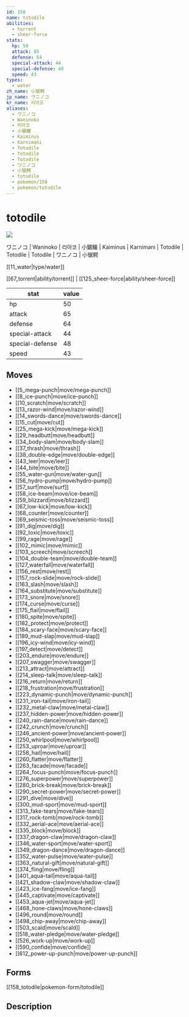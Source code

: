 ```yaml
---
id: 158
name: totodile
abilities:
  - torrent
  - sheer-force
stats:
  hp: 50
  attack: 65
  defense: 64
  special-attack: 44
  special-defense: 48
  speed: 43
types:
  - water
zh_name: 小锯鳄
jp_name: ワニノコ
kr_name: 리아코
aliases:
  - ワニノコ
  - Waninoko
  - 리아코
  - 小鋸鱷
  - Kaiminus
  - Karnimani
  - Totodile
  - Totodile
  - Totodile
  - ワニノコ
  - 小锯鳄
  - totodile
  - pokemon/158
  - pokemon/totodile
---
```

# totodile

![](https://raw.githubusercontent.com/PokeAPI/sprites/master/sprites/pokemon/158.png)

ワニノコ | Waninoko | 리아코 | 小鋸鱷 | Kaiminus | Karnimani | Totodile | Totodile | Totodile | ワニノコ | 小锯鳄

[[11_water|type/water]]

[[67_torrent|ability/torrent]] | [[125_sheer-force|ability/sheer-force]]

|stat|value|
|---|---|
|hp|50|
|attack|65|
|defense|64|
|special-attack|44|
|special-defense|48|
|speed|43|


## Moves

- [[5_mega-punch|move/mega-punch]]
- [[8_ice-punch|move/ice-punch]]
- [[10_scratch|move/scratch]]
- [[13_razor-wind|move/razor-wind]]
- [[14_swords-dance|move/swords-dance]]
- [[15_cut|move/cut]]
- [[25_mega-kick|move/mega-kick]]
- [[29_headbutt|move/headbutt]]
- [[34_body-slam|move/body-slam]]
- [[37_thrash|move/thrash]]
- [[38_double-edge|move/double-edge]]
- [[43_leer|move/leer]]
- [[44_bite|move/bite]]
- [[55_water-gun|move/water-gun]]
- [[56_hydro-pump|move/hydro-pump]]
- [[57_surf|move/surf]]
- [[58_ice-beam|move/ice-beam]]
- [[59_blizzard|move/blizzard]]
- [[67_low-kick|move/low-kick]]
- [[68_counter|move/counter]]
- [[69_seismic-toss|move/seismic-toss]]
- [[91_dig|move/dig]]
- [[92_toxic|move/toxic]]
- [[99_rage|move/rage]]
- [[102_mimic|move/mimic]]
- [[103_screech|move/screech]]
- [[104_double-team|move/double-team]]
- [[127_waterfall|move/waterfall]]
- [[156_rest|move/rest]]
- [[157_rock-slide|move/rock-slide]]
- [[163_slash|move/slash]]
- [[164_substitute|move/substitute]]
- [[173_snore|move/snore]]
- [[174_curse|move/curse]]
- [[175_flail|move/flail]]
- [[180_spite|move/spite]]
- [[182_protect|move/protect]]
- [[184_scary-face|move/scary-face]]
- [[189_mud-slap|move/mud-slap]]
- [[196_icy-wind|move/icy-wind]]
- [[197_detect|move/detect]]
- [[203_endure|move/endure]]
- [[207_swagger|move/swagger]]
- [[213_attract|move/attract]]
- [[214_sleep-talk|move/sleep-talk]]
- [[216_return|move/return]]
- [[218_frustration|move/frustration]]
- [[223_dynamic-punch|move/dynamic-punch]]
- [[231_iron-tail|move/iron-tail]]
- [[232_metal-claw|move/metal-claw]]
- [[237_hidden-power|move/hidden-power]]
- [[240_rain-dance|move/rain-dance]]
- [[242_crunch|move/crunch]]
- [[246_ancient-power|move/ancient-power]]
- [[250_whirlpool|move/whirlpool]]
- [[253_uproar|move/uproar]]
- [[258_hail|move/hail]]
- [[260_flatter|move/flatter]]
- [[263_facade|move/facade]]
- [[264_focus-punch|move/focus-punch]]
- [[276_superpower|move/superpower]]
- [[280_brick-break|move/brick-break]]
- [[290_secret-power|move/secret-power]]
- [[291_dive|move/dive]]
- [[300_mud-sport|move/mud-sport]]
- [[313_fake-tears|move/fake-tears]]
- [[317_rock-tomb|move/rock-tomb]]
- [[332_aerial-ace|move/aerial-ace]]
- [[335_block|move/block]]
- [[337_dragon-claw|move/dragon-claw]]
- [[346_water-sport|move/water-sport]]
- [[349_dragon-dance|move/dragon-dance]]
- [[352_water-pulse|move/water-pulse]]
- [[363_natural-gift|move/natural-gift]]
- [[374_fling|move/fling]]
- [[401_aqua-tail|move/aqua-tail]]
- [[421_shadow-claw|move/shadow-claw]]
- [[423_ice-fang|move/ice-fang]]
- [[445_captivate|move/captivate]]
- [[453_aqua-jet|move/aqua-jet]]
- [[468_hone-claws|move/hone-claws]]
- [[496_round|move/round]]
- [[498_chip-away|move/chip-away]]
- [[503_scald|move/scald]]
- [[518_water-pledge|move/water-pledge]]
- [[526_work-up|move/work-up]]
- [[590_confide|move/confide]]
- [[612_power-up-punch|move/power-up-punch]]

## Forms



[[158_totodile|pokemon-form/totodile]]

## Description




